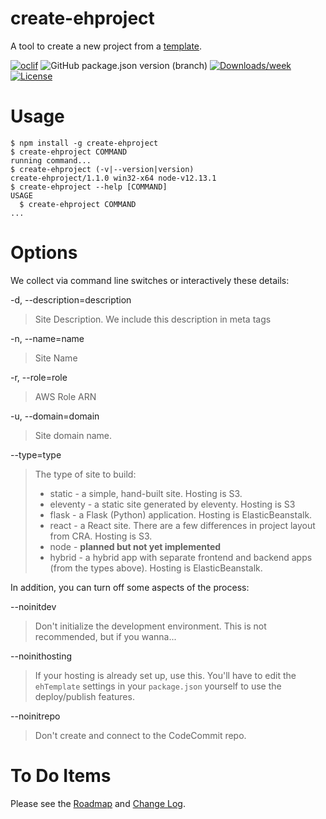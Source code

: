 # create-ehproject
A tool to create a new project from a [template](https://github.com/tdesposito/Website-Template).

[![oclif](https://img.shields.io/badge/cli-oclif-brightgreen.svg)](https://oclif.io)
![GitHub package.json version (branch)](https://img.shields.io/github/package-json/v/tdesposito/EH-CreateProject/master?label=Version)
[![Downloads/week](https://img.shields.io/npm/dw/create-ehproject.svg)](https://npmjs.org/package/create-ehproject)
[![License](https://img.shields.io/npm/l/create-ehproject.svg)](https://github.com/tdesposito/EH-CreateProject/blob/master/package.json)

# Usage
```sh-session
$ npm install -g create-ehproject
$ create-ehproject COMMAND
running command...
$ create-ehproject (-v|--version|version)
create-ehproject/1.1.0 win32-x64 node-v12.13.1
$ create-ehproject --help [COMMAND]
USAGE
  $ create-ehproject COMMAND
...
```

# Options
We collect via command line switches or interactively these details:

-d, --description=description
> Site Description. We include this description in meta tags

-n, --name=name
> Site Name

-r, --role=role
> AWS Role ARN

-u, --domain=domain
> Site domain name.

--type=type
> The type of site to build:
> * static - a simple, hand-built site. Hosting is S3.
> * eleventy - a static site generated by eleventy. Hosting is S3
> * flask - a Flask (Python) application. Hosting is ElasticBeanstalk.
> * react - a React site. There are a few differences in project layout from CRA. Hosting is S3.
> * node - **planned but not yet implemented**
> * hybrid - a hybrid app with separate frontend and backend apps (from the types above). Hosting is ElasticBeanstalk.

In addition, you can turn off some aspects of the process:

--noinitdev
> Don't initialize the development environment. This is not recommended, but if you wanna...

--noinithosting
> If your hosting is already set up, use this. You'll have to edit the `ehTemplate` settings in your `package.json` yourself to use the deploy/publish features.

--noinitrepo
> Don't create and connect to the CodeCommit repo.

# To Do Items
Please see the [Roadmap](ROADMAP.md) and [Change Log](CHANGELOG.md).
